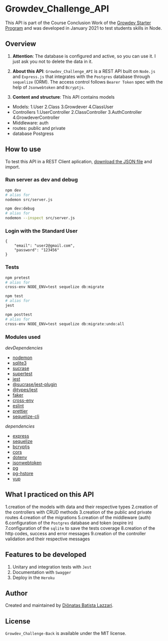 # Growdev_Challenge_API

This API is part of the Course Conclusion Work of the [Growdev Starter Program](https://www.dropbox.com/s/qea757td5p7zust/certificado.pdf?dl=0) and was developed in January 2021 to test students skills in Node.

## Overview

1. **Attention**: The database is configured and active, so you can use it. I just ask you not to delete the data in it.

2. **About this API**: `Growdev_Challenge_API` is a REST API built on `Node.js` and `Express.js` that integrates with the `Postgres` database through `sequelize` (ORM). The access control follows `Bearer Token` spec with the help of `Jsonwebtoken` and `Bcryptjs`.

3. **Content and structure**: This API contains models

- Models:
  1.User
  2.Class
  3.Growdever
  4.ClassUser
- Controllers
  1.UserController
  2.ClassController
  3.AuthController
  4.GrowdeverController
- Middleware: auth
- routes: public and private
- database Postgress

## How to use

To test this API in a REST Client aplication,
[download the JSON file](https://www.dropbox.com/s/o50lmsy5bib5zbm/Desafio-FullStack.postman_collection.json?dl=0)
and import.

### Run server as **dev** and **debug**

```sh
npm dev
# alias for
nodemon src/server.js

npm dev:debug
# alias for
nodemon --inspect src/server.js
```

### Login with the Standard User

```
{
    "email": "user2@gmail.com",
    "password": "123456"
}
```

### Tests

```sh
npm pretest
# alias for
cross-env NODE_ENV=test sequelize db:migrate

npm test
# alias for
jest

npm posttest
# alias for
cross-env NODE_ENV=test sequelize db:migrate:undo:all
```

### Modules used

_devDependencies_

- [nodemon](https://www.npmjs.com/package/nodemon)
- [sqlite3](https://www.npmjs.com/package/sqlite3)
- [sucrase](https://www.npmjs.com/package/sucrase)
- [supertest](https://www.npmjs.com/package/supertest)
- [jest](https://www.npmjs.com/package/jest)
- [@sucrase/jest-plugin](https://www.npmjs.com/package/@sucrase/jest-plugin)
- [@types/jest](https://www.npmjs.com/package/@types/jest)
- [faker](https://www.npmjs.com/package/faker)
- [cross-env](https://www.npmjs.com/package/cross-env)
- [eslint](https://www.npmjs.com/package/eslint)
- [prettier](https://www.npmjs.com/package/prettier)
- [sequelize-cli](https://www.npmjs.com/package/sequelize-cli)

_dependencies_

- [express](https://www.npmjs.com/package/express)
- [sequelize](https://www.npmjs.com/package/sequelize)
- [bcryptjs](https://www.npmjs.com/package/bcryptjs)
- [cors](https://www.npmjs.com/package/cors)
- [dotenv](https://www.npmjs.com/package/dotenv)
- [jsonwebtoken](https://www.npmjs.com/package/jsonwebtoken)
- [pg](https://www.npmjs.com/package/pg)
- [pg-hstore](https://www.npmjs.com/package/pg-hstore)
- [yup](https://www.npmjs.com/package/yup)

## What I practiced on this API

1.creation of the models with data and their respective types
2.creation of the controllers with CRUD methods
3.creation of the public and private routes
4.creation of the migrations
5.creation of the middleware (auth)
6.configuration of the `Postgres` database and token (expire in)
7.configuration of the `sqlite` to save the tests coverage
8.creation of the http codes, success and error messages
9.creation of the controller validation and their respective messages

## Features to be developed

1. Unitary and integration tests with `Jest`
2. Documentation with `Swagger`
3. Deploy in the `Heroku`

## Author

Created and maintained by [Diônatas Batista Lazzari](https://www.linkedin.com/in/dionatas-lazzari-dev/).

## License

`Growdev_Challenge-Back` is available under the MIT license.
